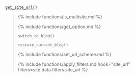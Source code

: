 <p><code><a href="https://developer.wordpress.org/reference/functions/get_site_url/">get_site_url()</a></code></p>

<blockquote>

{% include functions/is_multisite.md %}

{% include functions/get_option.md %}

<p><code>switch_to_blog()</code></p>

<p><code>restore_current_blog()</code></p>

{% include functions/set_url_scheme.md %}

{% include functions/apply_filters.md hook="site_url" filters=site.data.filters.site_url %}

</blockquote>